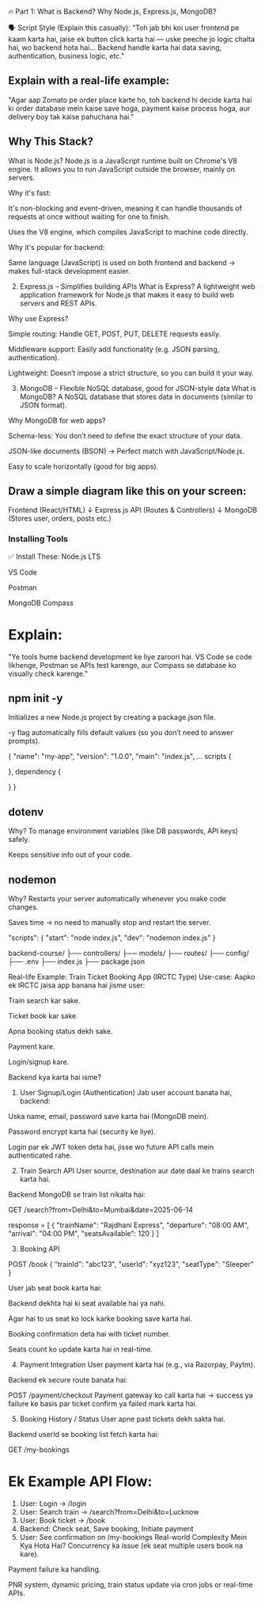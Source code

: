 🔥 Part 1: What is Backend? Why Node.js, Express.js, MongoDB?

🗣️ Script Style (Explain this casually):
"Toh jab bhi koi user frontend pe kaam karta hai, jaise ek button click karta hai — uske peeche jo logic chalta hai, wo backend hota hai... Backend handle karta hai data saving, authentication, business logic, etc."

## Explain with a real-life example:

"Agar aap Zomato pe order place karte ho, toh backend hi decide karta hai ki order database mein kaise save hoga, payment kaise process hoga, aur delivery boy tak kaise pahuchana hai."


## Why This Stack?

What is Node.js?
Node.js is a JavaScript runtime built on Chrome's V8 engine. It allows you to run JavaScript outside the browser, mainly on servers.

Why it's fast:

It's non-blocking and event-driven, meaning it can handle thousands of requests at once without waiting for one to finish.

Uses the V8 engine, which compiles JavaScript to machine code directly.

Why it's popular for backend:

Same language (JavaScript) is used on both frontend and backend → makes full-stack development easier.


2. Express.js – Simplifies building APIs
What is Express?
A lightweight web application framework for Node.js that makes it easy to build web servers and REST APIs.

Why use Express?

Simple routing: Handle GET, POST, PUT, DELETE requests easily.

Middleware support: Easily add functionality (e.g. JSON parsing, authentication).

Lightweight: Doesn’t impose a strict structure, so you can build it your way.


3. MongoDB – Flexible NoSQL database, good for JSON-style data
What is MongoDB?
A NoSQL database that stores data in documents (similar to JSON format).

Why MongoDB for web apps?

Schema-less: You don’t need to define the exact structure of your data.

JSON-like documents (BSON) → Perfect match with JavaScript/Node.js.

Easy to scale horizontally (good for big apps).





## Draw a simple diagram like this on your screen:

Frontend (React/HTML)
        ↓
Express.js API (Routes & Controllers)
        ↓
MongoDB (Stores user, orders, posts etc.)



### Installing Tools
✅ Install These:
Node.js LTS

VS Code

Postman

MongoDB Compass

# Explain:

"Ye tools hume backend development ke liye zaroori hai. VS Code se code likhenge, Postman se APIs test karenge, aur Compass se database ko visually check karenge."





## npm init -y
Initializes a new Node.js project by creating a package.json file.

-y flag automatically fills default values (so you don’t need to answer prompts).


{
  "name": "my-app",
  "version": "1.0.0",
  "main": "index.js",
  ...
  scripts {

  },
  dependency {

  }
}



## dotenv
Why? To manage environment variables (like DB passwords, API keys) safely.

Keeps sensitive info out of your code.


## nodemon
Why? Restarts your server automatically whenever you make code changes.

Saves time → no need to manually stop and restart the server.

"scripts": {
  "start": "node index.js",
  "dev": "nodemon index.js"
}



backend-course/
├── controllers/
├── models/
├── routes/
├── config/
├── .env
├── index.js
├── package.json





 Real-life Example: Train Ticket Booking App (IRCTC Type)
 Use-case:
Aapko ek IRCTC jaisa app banana hai jisme user:

Train search kar sake.

Ticket book kar sake.

Apna booking status dekh sake.

Payment kare.

Login/signup kare.

 Backend kya karta hai isme?
1. User Signup/Login (Authentication)
 Jab user account banata hai, backend:

Uska name, email, password save karta hai (MongoDB mein).

Password encrypt karta hai (security ke liye).

Login par ek JWT token deta hai, jisse wo future API calls mein authenticated rahe.


2. Train Search API
 User source, destination aur date daal ke trains search karta hai.

Backend MongoDB se train list nikalta hai:

GET /search?from=Delhi&to=Mumbai&date=2025-06-14


response = [
  {
    "trainName": "Rajdhani Express",
    "departure": "08:00 AM",
    "arrival": "04:00 PM",
    "seatsAvailable": 120
  }
]


3. Booking API

POST /book
{
  "trainId": "abc123",
  "userId": "xyz123",
  "seatType": "Sleeper"
}


 User jab seat book karta hai:

Backend dekhta hai ki seat available hai ya nahi.

Agar hai to us seat ko lock karke booking save karta hai.

Booking confirmation deta hai with ticket number.

Seats count ko update karta hai in real-time.



4. Payment Integration
User payment karta hai (e.g., via Razorpay, Paytm).

Backend ek secure route banata hai:

POST /payment/checkout
Payment gateway ko call karta hai → success ya failure ke basis par ticket confirm ya failed mark karta hai.



5. Booking History / Status
User apne past tickets dekh sakta hai.

Backend userId se booking list fetch karta hai:

GET /my-bookings



# Ek Example API Flow:

1. User: Login → /login
2. User: Search train → /search?from=Delhi&to=Lucknow
3. User: Book ticket → /book
4. Backend: Check seat, Save booking, Initiate payment
5. User: See confirmation on /my-bookings
 Real-world Complexity Mein Kya Hota Hai?
Concurrency ka issue (ek seat multiple users book na kare).

Payment failure ka handling.

PNR system, dynamic pricing, train status update via cron jobs or real-time APIs.
